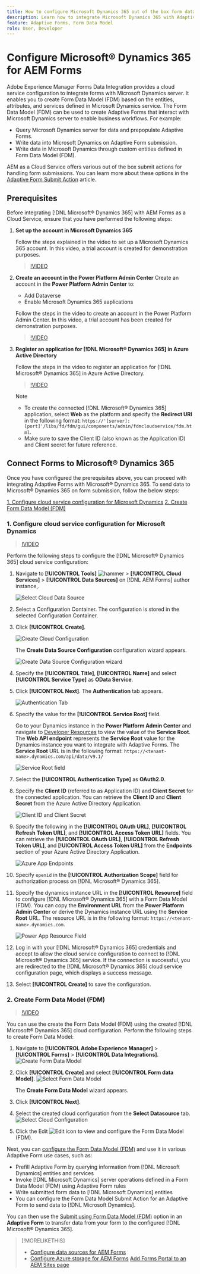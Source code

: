 ```yaml
---
title: How to configure Microsoft Dynamics 365 out of the box form data models for Adaptive Forms?
description: Learn how to integrate Microsoft Dynamics 365 with Adaptive Forms.
feature: Adaptive Forms, Form Data Model
role: User, Developer
---
```


# Configure Microsoft&reg; Dynamics 365 for AEM Forms 

Adobe Experience Manager Forms Data Integration provides a cloud service configuration to integrate forms with Microsoft Dynamics server. It enables you to create Form Data Model (FDM) based on the entities, attributes, and services defined in Microsoft Dynamics service. The Form Data Model (FDM) can be used to create Adaptive Forms that interact with Microsoft Dynamics server to enable business workflows. For example:
* Query Microsoft Dynamics server for data and prepopulate Adaptive Forms.
* Write data into Microsoft Dynamics on Adaptive Form submission.
* Write data in Microsoft Dynamics through custom entities defined in Form Data Model (FDM).

AEM as a Cloud Service offers various out of the box submit actions for handling form submissions. You can learn more about these options in the [Adaptive Form Submit Action](/help/forms/configure-submit-actions-core-components.md)  article.

<!-- 
[[!DNL Experience Manager Forms] Data Integration](data-integration.md) provides [!DNL Microsoft&reg; Dynamics 365] Cloud Services to integrate Adaptive Forms with out of the box Form Data Model (FDM). The Adaptive Forms can then interact with [!DNL Microsoft&reg; Dynamics 365] servers to enable business workflows. For example:

* Write data into [!DNL Microsoft&reg; Dynamics 365] on Adaptive Form submission.
* Write data in [!DNL Microsoft&reg; Dynamics 365] through custom entities defined in Form Data Model (FDM) and conversely.
* Query [!DNL Microsoft&reg; Dynamics 365]server for data and prepopulate Adaptive Forms.
* Read data from [!DNL Microsoft&reg; Dynamics 365] server.

[!DNL Microsoft&reg; Dynamics 365] cloud services and Form Data Model (FDM) are available out of the box on the [!DNL AEM Forms] Server after you [set up a development project for Forms based on Experience Manager archetype](setup-local-development-environment.md#forms-cloud-service-local-development-environment).

>[!NOTE]
>
>Microsoft&reg; Dynamics 365 cloud services and Form Data Model (FDM) are available out of the box only if you set up an [!DNL Experience Manager Forms] as a [!DNL Cloud Service] project based on [AEM Archetype 30](https://github.com/adobe/aem-project-archetype/releases/tag/aem-project-archetype-30) or later.-->

## Prerequisites

Before integrating [!DNL Microsoft® Dynamics 365] with AEM Forms as a Cloud Service, ensure that you have performed the following steps:


1. **Set up the account in Microsoft Dynamics 365** 
   
     Follow the steps explained in the video to set up a Microsoft Dynamics 365 account. In this video, a trial account is created for demonstration purposes.

    >[!VIDEO]()

1. **Create an account in the Power Platform Admin Center**
    Create an account in the **Power Platform Admin Center** to: 
    * Add Dataverse
    * Enable Microsoft Dynamics 365 aaplications
    
    Follow the steps in the video to create an account in the Power Platform Admin Center. In this video, a trial account has been created for demonstration purposes.
    >[!VIDEO]()

1. **Register an application for [!DNL Microsoft&reg; Dynamics 365] in Azure Active Directory**

    Follow the steps in the video to register an application for [!DNL Microsoft&reg; Dynamics 365] in Azure Active Directory.

    >[!VIDEO]()

    >[!NOTE]
    >
    > * To create the connected [!DNL Microsoft® Dynamics 365] application, select **Web** as the platform and specify the **Redirect URI** in the following format: `https://'[server]:[port]'/libs/fd/fdm/gui/components/admin/fdmcloudservice/fdm.html`.
    > * Make sure to save the Client ID (also known as the Application ID) and Client secret for future reference.
    
## Connect Forms to Microsoft&reg; Dynamics 365

Once you have configured the prerequisites above, you can proceed with integrating Adaptive Forms with Microsoft® Dynamics 365. To send data to Microsoft® Dynamics 365 on form submission, follow the below steps:

[1. Configure cloud service configuration for Microsoft Dynamics](#1-configure-cloud-service-configuration-for-microsoft-dynamics)
[2. Create Form Data Model (FDM)](#2-create-form-data-model-fdm)

### 1. Configure cloud service configuration for Microsoft Dynamics

>[!VIDEO]()

Perform the following steps to configure the [!DNL Microsoft&reg; Dynamics 365] cloud service configuration:

1. Navigate to **[!UICONTROL Tools]** ![hammer](assets/hammer.png) &gt; **[!UICONTROL Cloud Services]** &gt; **[!UICONTROL Data Sources]** on [!DNL AEM Forms] author instance,.

    ![Select Cloud Data Source](/help/forms/assets/dynamics-data-source.png)
1. Select a Configuration Container. The configuration is stored in the selected Configuration Container.
1. Click **[!UICONTROL Create]**.

    ![Create Cloud Configuration](/help/forms/assets/dynamics-select-configuration.png)

    The **Create Data Source Configuration** configuration wizard appears.

    ![Create Data Source Configuration wizard](/help/forms/assets/dynamics-create-data-configuration.png)

1. Specify the **[!UICONTROL Title]**, **[!UICONTROL Name]** and select **[!UICONTROL Service Type]** as **OData Service**.
1. Click **[!UICONTROL Next]**. The **Authentication** tab appears.

    ![Authentication Tab](/help/forms/assets/dynamics-authentication-tab.png)

1. Specify the value for the **[!UICONTROL Service Root]** field. 

    Go to your Dynamics instance in the **Power Platform Admin Center** and navigate to [Developer Resources](https://docs.microsoft.com/en-us/powerapps/developer/data-platform/view-download-developer-resources) to view the value of the **Service Root**. The **Web API endpoint** represents the **Service Root** value for the Dynamics instance you want to integrate with Adaptive Forms. The **Service Root** URL  is in the following format: `https://<tenant-name>.dynamics.com/api/data/v9.1/`

    ![Service Root field](/help/forms/assets/dynamics-service-root.png)

1. Select the **[!UICONTROL Authentication Type]** as **OAuth2.0**.
1. Specify the **Client ID** (referred to as Application ID) and **Client Secret** for the connected application. 
   You can retrieve the **Client ID** and **Client Secret** from the Azure Active Directory Application.

    ![Client ID and Client Secret](/help/forms/assets/dynamics-azure-app-resgistration.png)

1. Specify the following in the **[!UICONTROL OAuth URL]**, **[!UICONTROL Refresh Token URL]**, and **[!UICONTROL Access Token URL]** fields.
   You can retrieve the **[!UICONTROL OAuth URL]**, **[!UICONTROL Refresh Token URL]**, and **[!UICONTROL Access Token URL]** from the **Endpoints** section of your Azure Active Directory Application.

    ![Azure App Endpoints](/help/forms/assets/dynamics-azure-app-endpoints.png)

1. Specify `openid` in the **[!UICONTROL Authorization Scope]** field for authorization process on [!DNL Microsoft&reg; Dynamics 365].
1. Specify the dynamics instance URL in the **[!UICONTROL Resource]** field to configure [!DNL Microsoft&reg; Dynamics 365] with a Form Data Model (FDM). 
    You can copy the **Environment URL** from the **Power Platform Admin Center** or derive the Dynamics instance URL using the **Service Root** URL. The resource URL is in the following format: `https://<tenant-name>.dynamics.com`.

    ![Power App Resource Field](/help/forms/assets/dynamics-resource-field.png)

1. Log in with your [!DNL Microsoft&reg; Dynamics 365] credentials and accept to allow the cloud service configuration to connect to [!DNL Microsoft&reg; Dynamics 365] service. If the connection is successful, you are redirected to the [!DNL Microsoft&reg; Dynamics 365] cloud service configuration page, which displays a success message.
1. Select **[!UICONTROL Create]** to save the configuration.

### 2. Create Form Data Model (FDM)

>[!VIDEO]()

You can use the create the Form Data Model (FDM) using the created [!DNL Microsoft&reg; Dynamics 365] cloud configuration. Perform the following steps to create Form Data Model:

1. Navigate to **[!UICONTROL Adobe Experience Manager]** &gt; **[!UICONTROL Forms]** &gt; **[!UICONTROL Data Integrations]**. 
   ![Create Form Data Model](/help/forms/assets/dynamics-create-fdm.png)

1. Click **[!UICONTROL Create]** and select **[!UICONTROL Form data Model]**. 
   ![Select Form Data Model](/help/forms/assets/dynamics-select-fdm.png)
   
   The **Create Form Data Model** wizard appears.
1. Click **[!UICONTROL Next]**.
1. Select the created cloud configuration from the **Select Datasource** tab. 
    ![Select Cloud Configuration](/help/forms/assets/dynamics-select-cloud-config.png)

1. Click the Edit ![Edit](assets/edit.png) icon to view and configure the Form Data Model (FDM).

Next, you can [configure the Form Data Model (FDM)](/help/forms/work-with-form-data-model.md#configure-services) and use it in various Adaptive Form use cases, such as:

* Prefill Adaptive Form by querying information from [!DNL Microsoft Dynamics] entities and services
* Invoke [!DNL Microsoft Dynamics] server operations defined in a Form Data Model (FDM) using Adaptive Form rules
* Write submitted form data to [!DNL Microsoft Dynamics] entities
* You can configure the Form Data Model Submit Action for an Adaptive Form to send data to [!DNL Microsoft Dynamics].

You can then use the [Submit using Form Data Model (FDM)](/help/forms/using-form-data-model.md) option in an **Adaptive Form** to transfer data from your form to the configured [!DNL Microsoft® Dynamics 365].


>[!MORELIKETHIS]
>
>* [Configure data sources for AEM Forms](/help/forms/configure-data-sources.md)
>* [Configure Azure storage for AEM Forms](/help/forms/configure-azure-storage.md)
>  [Add Forms Portal to an AEM Sites page](/help/forms/configure-forms-portal.md)